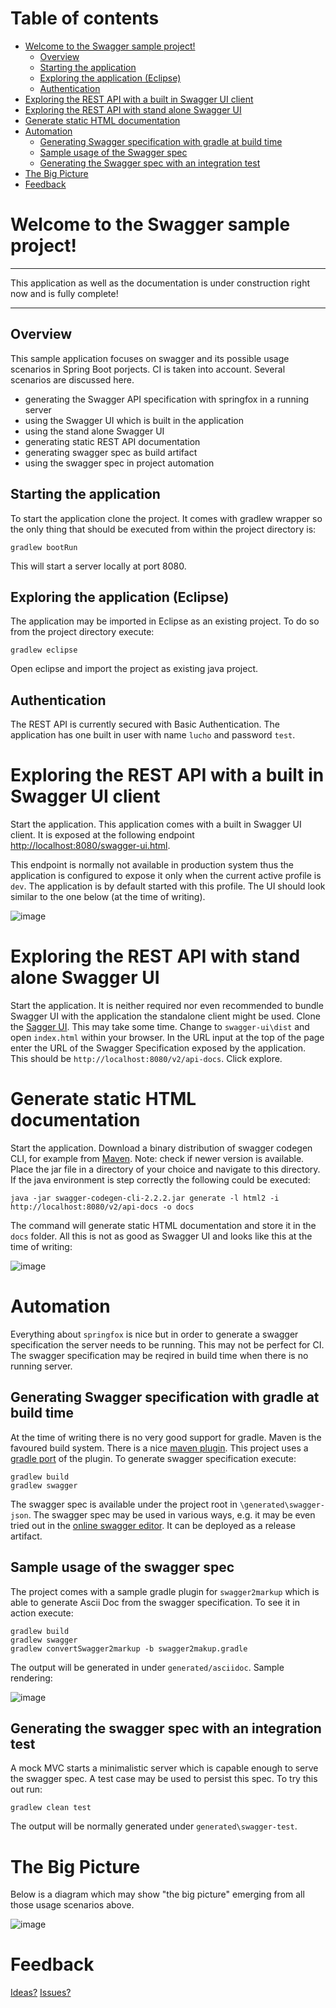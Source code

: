 # Table of contents

- [Welcome to the Swagger sample project!](#welcome-to-the-swagger-sample-project)
  * [Overview](#overview)
  * [Starting the application](#starting-the-application)
  * [Exploring the application (Eclipse)](#exploring-the-application-eclipse)
  * [Authentication](#authentication)
- [Exploring the REST API with a built in Swagger UI client](#exploring-the-rest-api-with-a-built-in-swagger-ui-client)
- [Exploring the REST API with stand alone Swagger UI](#exploring-the-rest-api-with-stand-alone-swagger-ui)
- [Generate static HTML documentation](#generate-static-html-documentation)
- [Automation](#automation)
  * [Generating Swagger specification with gradle at build time](#generating-swagger-specification-with-gradle-at-build-time)
  * [Sample usage of the Swagger spec](#sample-usage-of-the-swagger-spec)
  * [Generating the Swagger spec with an integration test](#generating-the-swagger-spec-with-an-integration-test)
- [The Big Picture](#the-big-picture)
- [Feedback](#feedback)



# Welcome to the Swagger sample project!

___
This application as well as the documentation is under construction right now and is fully complete!
___


## Overview

This sample application focuses on swagger and its possible usage scenarios in Spring Boot porjects. CI is taken into account. Several scenarios are discussed here.

* generating the Swagger API specification with springfox in a running server
* using the Swagger UI which is built in the application
* using the stand alone Swagger UI
* generating static REST API documentation
* generating swagger spec as build artifact
* using the swagger spec in project automation

## Starting the application

To start the application clone the project. It comes with gradlew wrapper so the only thing that should be executed from within the project directory is:

`gradlew bootRun`

This will start a server locally at port 8080.

## Exploring the application (Eclipse)

The application may be imported in Eclipse as an existing project. To do so from the project directory execute:

`gradlew eclipse`

Open eclipse and import the project as existing java project.

## Authentication

The REST API is currently secured with Basic Authentication. The application has one built in user with name `lucho` and password `test`. 

# Exploring the REST API with a built in Swagger UI client

Start the application. This application comes with a built in Swagger UI client. It is exposed at the following endpoint [http://localhost:8080/swagger-ui.html](http://localhost:8080/swagger-ui.html).

This endpoint is normally not available in production system thus the application is configured to expose it only when the current active profile is `dev`. The application is by default started with this profile. The UI should look similar to the one below (at the time of writing).

![image](https://cloud.githubusercontent.com/assets/10339738/26170556/89282b28-3b4a-11e7-8226-d9ff9e30f144.png)

# Exploring the REST API with stand alone Swagger UI

Start the application. It is neither required nor even recommended to bundle Swagger UI with the application the standalone client might be used. Clone the [Sagger UI](https://github.com/swagger-api/swagger-ui.git). This may take some time. Change to `swagger-ui\dist` and open `index.html` within your browser. In the URL input at the top of the page enter the URL of the Swagger Specification exposed by the application. This should be `http://localhost:8080/v2/api-docs`. Click explore.

# Generate static HTML documentation

Start the application. Download a binary distribution of swagger codegen CLI, for example from [Maven](http://central.maven.org/maven2/io/swagger/swagger-codegen-cli/2.2.2/swagger-codegen-cli-2.2.2.jar). Note: check if newer version is available. Place the jar file in a directory of your choice and navigate to this directory. If the java environment is step correctly the following could be executed:

```
java -jar swagger-codegen-cli-2.2.2.jar generate -l html2 -i http://localhost:8080/v2/api-docs -o docs
```

The command will generate static HTML documentation and store it in the `docs` folder. All this is not as good as Swagger UI and looks like this at the time of writing: 

![image](https://cloud.githubusercontent.com/assets/10339738/26173363/35f9f8d2-3b54-11e7-93df-e0ca9d144b07.png)


# Automation

Everything about `springfox` is nice but in order to generate a swagger specification the server needs to be running. This may not be perfect for CI. The swagger specification may be reqired in build time when there is no running server.

## Generating Swagger specification with gradle at build time

At the time of writing there is no very good support for gradle. Maven is the favoured build system. There is a nice [maven plugin](https://github.com/kongchen/swagger-maven-plugin). This project uses a [gradle port](https://github.com/gigaSproule/swagger-gradle-plugin) of the plugin. To generate swagger specification execute:

```
gradlew build 
gradlew swagger
```

The swagger spec is available under the project root in `\generated\swagger-json`. The swagger spec may be used in various ways, e.g. it may be even tried out in the [online swagger editor](http://editor.swagger.io/). It can be deployed as a release artifact.

## Sample usage of the swagger spec

The project comes with a sample gradle plugin for `swagger2markup` which is able to generate Ascii Doc from the swagger specification. To see it in action execute:

```
gradlew build 
gradlew swagger
gradlew convertSwagger2markup -b swagger2makup.gradle
```

The output will be generated in under `generated/asciidoc`. Sample rendering:

![image](https://cloud.githubusercontent.com/assets/10339738/26308999/08e8e9f8-3f04-11e7-882b-b6c8ee7457c6.png)

## Generating the swagger spec with an integration test

A mock MVC starts a minimalistic server which is capable enough to serve the swagger spec. A test case may be used to persist this spec. To try this out run:

`gradlew clean test`

The output will be normally generated under `generated\swagger-test`.

# The Big Picture

Below is a diagram which may show "the big picture" emerging from all those usage scenarios above.

![image](https://cloud.githubusercontent.com/assets/10339738/26324703/8f301a80-3f3c-11e7-875f-fdee6cfa453e.png)


# Feedback

[Ideas?](https://github.com/luchob/swagger-example/pulls) [Issues?](https://github.com/luchob/swagger-example/issues)
